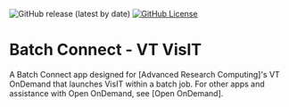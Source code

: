 ![GitHub release (latest by date)](https://img.shields.io/github/v/release/rsettlage/ARC-ondemand-apps)
[![GitHub License](https://img.shields.io/badge/license-MIT-green.svg)](https://opensource.org/licenses/MIT)

# Batch Connect - VT VisIT

A Batch Connect app designed for [Advanced Research Computing]'s VT OnDemand that launches VisIT
within a batch job.  For other apps and assistance with Open OnDemand, see [Open OnDemand].
